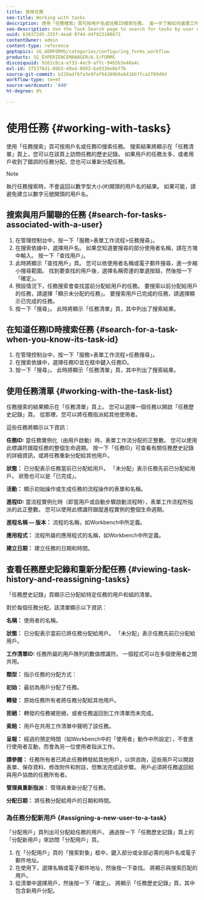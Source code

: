 ```yaml
---
title: 使用任務
seo-title: Working with tasks
description: 使用「任務搜索」頁可按用戶名或任務ID搜索任務。 進一步了解如何處理工作。
seo-description: Use the Task Search page to search for tasks by user name or task ID. Learn more about working with tasks.
uuid: 630372d5-255f-4ea8-974d-d4f923108673
contentOwner: admin
content-type: reference
geptopics: SG_AEMFORMS/categories/configuring_forms_workflow
products: SG_EXPERIENCEMANAGER/6.5/FORMS
discoiquuid: 9161c8ca-ef33-4ec9-affc-94b5b3e48a4c
exl-id: 375376d1-60b3-49a4-8893-ba9336e6bf7b
source-git-commit: b220adf6fa3e9faf94389b9a9416b7fca2f89d9d
workflow-type: tm+mt
source-wordcount: '840'
ht-degree: 0%

---
```


# 使用任務 {#working-with-tasks}

使用「任務搜索」頁可按用戶名或任務ID搜索任務。 搜索結果將顯示在「任務清單」頁上，您可以在該頁上訪問任務的歷史記錄。 如果用戶的任務太多，或者用戶收到了錯誤的任務分配，您也可以重新分配任務。

>[!NOTE]
>
>執行任務搜索時，不會返回以數字型大小(#)開頭的用戶名的結果。 如果可能，請避免建立以數字元號開頭的用戶名。

## 搜索與用戶關聯的任務 {#search-for-tasks-associated-with-a-user}

1. 在管理控制台中，按一下「服務>表單工作流程>任務搜尋」。
1. 在搜索依據中，選擇用戶名。 如果您知道要搜尋的部分使用者名稱，請在方塊中輸入。 按一下「查找用戶」。
1. 此時將顯示「查找用戶」頁。 您可以依使用者名稱或電子郵件搜尋，進一步縮小搜尋範圍。 找到要查找的用戶後，選擇名稱旁邊的單選按鈕，然後按一下「確定」。
1. 預設情況下，任務搜索會查找當前分配給用戶的任務。 要搜索以前分配給用戶的任務，請選擇「顯示未分配的任務」。 要搜索用戶已完成的任務，請選擇顯示已完成的任務。
1. 按一下「搜尋」。 此時將顯示「任務清單」頁，其中列出了搜索結果。

## 在知道任務ID時搜索任務 {#search-for-a-task-when-you-know-its-task-id}

1. 在管理控制台中，按一下「服務>表單工作流程>任務搜尋」。
1. 在搜索依據中，選擇任務ID並在框中鍵入任務ID。
1. 按一下「搜尋」。 此時將顯示「任務清單」頁，其中列出了搜索結果。

## 使用任務清單 {#working-with-the-task-list}

任務搜索的結果顯示在「任務清單」頁上。 您可以選擇一個任務以開啟「任務歷史記錄」頁。 從那裡，您可以將任務指派給其他使用者。

這些任務將顯示以下資訊：

**任務ID:** 當任務實例化（由用戶啟動）時，表單工作流分配的正整數。 您可以使用此標識符跟蹤任務的整個生命週期。 按一下「任務ID」可查看有關任務歷史記錄的詳細資訊，或將任務重新分配給其他用戶。

**狀態：** 已分配表示任務當前已分配給用戶。 「未分配」表示任務先前已分配給用戶。 狀態也可以是「已完成」。

**活動：** 顯示初始操作或生成任務的流程操作的表單和名稱。

**進程ID:** 當流程實例化時（即當用戶或自動步驟啟動流程時），表單工作流程所指派的此正整數。 您可以使用此標識符跟蹤進程實例的整個生命週期。

**進程名稱 — 版本：** 流程的名稱，如Workbench中所定義。

**應用程式：** 流程所屬的應用程式的名稱，如Workbench中所定義。

**建立日期：** 建立任務的日期和時間。

## 查看任務歷史記錄和重新分配任務 {#viewing-task-history-and-reassigning-tasks}

「任務歷史記錄」頁顯示已分配給特定任務的用戶和組的清單。

對於每個任務分配，該清單顯示以下資訊：

**名稱：** 使用者的名稱。

**狀態：** 已分配表示當前已將任務分配給用戶。 「未分配」表示任務先前已分配給用戶。

**工作清單ID:** 任務所屬的用戶隊列的數值標識符。 一個程式可以在多個使用者之間共用。

**類型：** 指示任務的分配方式：

**初始：** 最初為用戶分配了任務。

**轉發：** 原始任務所有者將任務分配給其他用戶。

**拒絕：** 轉發的任務被拒絕，或者任務返回到工作清單而未完成。

**索賠：** 用戶在共用工作清單中聲明了該任務。

**呈報：** 經過的預定時間（如Workbench中的「使用者」動作中所設定），不會進行使用者互動，而會為另一位使用者指派工作。

**請參閱：** 任務所有者已將此任務轉發給其他用戶，以供咨詢，這些用戶可以開啟表單、保存資料、修改附件和附註，但無法完成該步驟。 用戶必須將任務返回給與用戶協商的任務所有者。

**管理員重新指派：** 管理員重新分配了任務。

**分配日期：** 將任務分配給用戶的日期和時間。

### 為任務分配新用戶 {#assigning-a-new-user-to-a-task}

「分配用戶」頁列出可分配給任務的用戶。 通過按一下「任務歷史記錄」頁上的「分配新用戶」來訪問「分配用戶」頁。

1. 在「分配用戶」頁的「搜索對象」框中，鍵入部分或全部必需的用戶名或電子郵件地址。
1. 在使用下，選擇名稱或電子郵件地址，然後按一下查找。 將顯示與搜索匹配的用戶。
1. 從清單中選擇用戶，然後按一下「確定」。 將顯示「任務歷史記錄」頁，其中包含新用戶分配。
